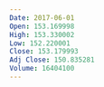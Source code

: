 ```yaml
---
Date: 2017-06-01
Open: 153.169998
High: 153.330002
Low: 152.220001
Close: 153.179993
Adj Close: 150.835281
Volume: 16404100
---
```


